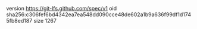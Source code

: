 version https://git-lfs.github.com/spec/v1
oid sha256:c306fef6bd4342ea7ea548dd090cce48de602a1b9a636f99df1d1745fb8ed187
size 1267
